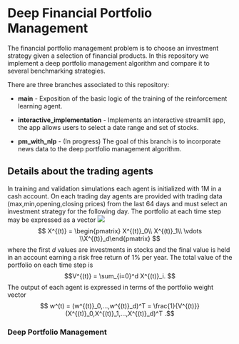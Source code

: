 
# Deep Financial Portfolio Management

The financial portfolio management problem is to choose an investment strategy given a selection of financial products. In this repository we implement a deep portfolio management algorithm and compare it to several benchmarking strategies. 

There are three branches associated to this repository:

* **main** - Exposition of the basic logic of the training of the reinforcement learning agent.

* **interactive_implementation** - Implements an interactive streamlit app, the app allows users to select a date range and set of stocks.

* **pm_with_nlp** - (In progress) The goal of this branch is to incorporate news data to the deep portfolio management algorithm.

## Details about the trading agents

In training and validation simulations each agent is initialized with 1M in a cash account. On each trading day agents are provided with trading data (max,min,opening,closing prices) from the last 64 days and must select an investment strategy for the following day. The portfolio at each time step may be expressed as a vector
<img src="https://render.githubusercontent.com/render/math?math= X^{(t)} = ( X^{(t)}_0, X^{(t)}_1, ... ,X^{(t)}_d)^T ">
$$ X^{(t)} = \begin{pmatrix} X^{(t)}_0\\ X^{(t)}_1\\ \vdots \\X^{(t)}_d\end{pmatrix} $$
 where the first $d$ values are investments in stocks and the final value is held in an account earning a risk free return of $1\%$ per year. The total value of the portfolio on each time step is $$V^{(t)} = \sum_{i=0}^d X^{(t)}_i. $$ The output of each agent is expressed in terms of the portfolio weight vector $$ w^(t) = (w^{(t)}_0,...,w^{(t)}_d)^T = \frac{1}{V^{(t)}}(X^{(t)}_0,X^{(t)}_1,...,X^{(t)}_d)^T .$$  

### Deep Portfolio Management

